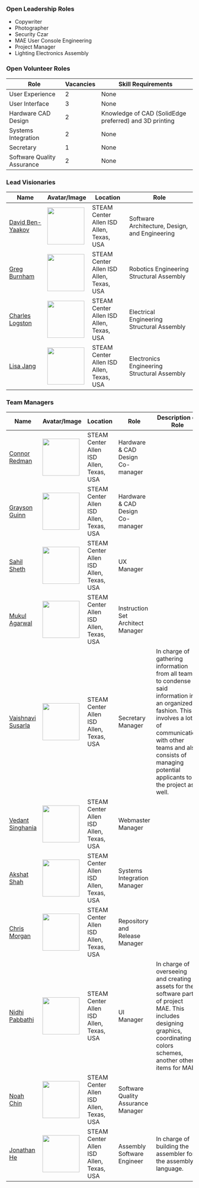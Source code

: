 ### Open Leadership Roles

* Copywriter
* Photographer
* Security Czar
* MAE User Console Engineering
* Project Manager
* Lighting Electronics Assembly

### Open Volunteer Roles

| Role  | Vacancies | Skill Requirements |
| ------------- | ------------- | ------------- |
| User Experience | 2 | None |
| User Interface | 3 | None |
| Hardware CAD Design | 2 | Knowledge of CAD (SolidEdge preferred) and 3D printing |
| Systems Integration | 2 | None |
| Secretary | 1 | None |
| Software Quality Assurance | 2 | None |

### Lead Visionaries

| Name  | Avatar/Image | Location | Role |
| ------------- | ------------- | ------------- | ------------- |
| [David Ben-Yaakov](https://github.com/maestro-b) | <img src="https://github.com/maestro-b.png" width=100> | STEAM Center<br/>Allen ISD<br/>Allen, Texas, USA | Software Architecture, Design, and Engineering |
| [Greg Burnham](https://github.com/EagleRoboticsFTC) | <img src="https://github.com/EagleRoboticsFTC.png" width=100> | STEAM Center<br/>Allen ISD<br/>Allen, Texas, USA | Robotics Engineering<br/>Structural Assembly |
| [Charles Logston](https://github.com/BESTTeam58) | <img src="https://github.com/BESTTeam58.png" width=100>  | STEAM Center<br/>Allen ISD<br/>Allen, Texas, USA | Electrical Engineering<br/>Structural Assembly |
| [Lisa Jang](https://github.com/mrsjang21) | <img src="https://github.com/mrsjang21.png" width=100>  | STEAM Center<br/>Allen ISD<br/>Allen, Texas, USA | Electronics Engineering<br/>Structural Assembly |

### Team Managers

| Name  | Avatar/Image | Location | Role | Description of Role |
| ------------- | ------------- | ------------- | ------------- | ------------- |
| [Connor Redman](https://github.com/connor-redman) | <img src="https://github.com/connor-redman.png" width=100>  | STEAM Center<br/>Allen ISD<br/>Allen, Texas, USA | Hardware & CAD Design Co-manager |  |
| [Grayson Guinn](https://github.com/GraysonGuinn) | <img src="https://github.com/GraysonGuinn.png" width=100>  | STEAM Center<br/>Allen ISD<br/>Allen, Texas, USA |  Hardware & CAD Design Co-manager |  |
| [Sahil Sheth](https://github.com/ThatGuy) | <img src="https://github.com/ThatGuy.png" width=100>  | STEAM Center<br/>Allen ISD<br/>Allen, Texas, USA | UX Manager |  |
| [Mukul Agarwal](https://github.com/agarmu) | <img src="https://github.com/agarmu.png" width=100>  | STEAM Center<br/>Allen ISD<br/>Allen, Texas, USA | Instruction Set Architect Manager |  |
| [Vaishnavi Susarla](https://github.com/vaishnavi-debug) | <img src="https://github.com/vaishnavi-debug.png" width=100>  | STEAM Center<br/>Allen ISD<br/>Allen, Texas, USA | Secretary Manager | In charge of gathering information from all teams to condense said information in an organized fashion. This involves a lot of communication with other teams and also consists of managing potential applicants to the project as well. |
| [Vedant Singhania](https://github.com/vedant205) | <img src="https://github.com/vedant205.png" width=100>  | STEAM Center<br/>Allen ISD<br/>Allen, Texas, USA | Webmaster Manager |  |
| [Akshat Shah](http://github.com/akshatdotcom) | <img src="https://github.com/akshatdotcom.png" width=100>  | STEAM Center<br/>Allen ISD<br/>Allen, Texas, USA | Systems Integration Manager |  |
| [Chris Morgan](http://github.com/dynafide) | <img src="https://github.com/dynafide.png" width=100>  | STEAM Center<br/>Allen ISD<br/>Allen, Texas, USA | Repository and Release Manager |  |
| [Nidhi Pabbathi](http://github.com/SheLikesPigs) | <img src="https://github.com/SheLikesPigs.png" width=100>  | STEAM Center<br/>Allen ISD<br/>Allen, Texas, USA | UI Manager | In charge of overseeing and creating assets for  the software parts of project MAE. This includes designing graphics, coordinating colors schemes, another other items for MAE. |
| [Noah Chin](http://github.com/PuffinFish101) | <img src="https://github.com/PuffinFish101.png" width=100>  | STEAM Center<br/>Allen ISD<br/>Allen, Texas, USA | Software Quality Assurance Manager |  |
| [Jonathan He](http://github.com/hejonathan) | <img src="https://github.com/hejonathan.png" width=100>  | STEAM Center<br/>Allen ISD<br/>Allen, Texas, USA | Assembly Software Engineer | In charge of building the assembler for the assembly language. |
